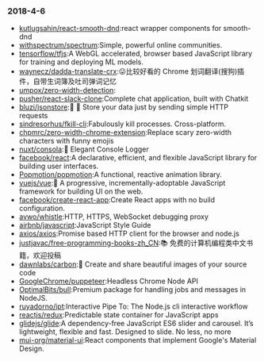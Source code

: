 ### 2018-4-6 
* [kutlugsahin/react-smooth-dnd](https://github.com//kutlugsahin/react-smooth-dnd):react wrapper components for smooth-dnd 
* [withspectrum/spectrum](https://github.com//withspectrum/spectrum):Simple, powerful online communities. 
* [tensorflow/tfjs](https://github.com//tensorflow/tfjs):A WebGL accelerated, browser based JavaScript library for training and deploying ML models. 
* [waynecz/dadda-translate-crx](https://github.com//waynecz/dadda-translate-crx):😛比较好看的 Chrome 划词翻译(搜狗)插件，自带生词簿及吐司弹词记忆 
* [umpox/zero-width-detection](https://github.com//umpox/zero-width-detection): 
* [pusher/react-slack-clone](https://github.com//pusher/react-slack-clone):Complete chat application, built with Chatkit 
* [bluzi/jsonstore](https://github.com//bluzi/jsonstore):💾 🚀 Store your data just by sending simple HTTP requests 
* [sindresorhus/fkill-cli](https://github.com//sindresorhus/fkill-cli):Fabulously kill processes. Cross-platform. 
* [chpmrc/zero-width-chrome-extension](https://github.com//chpmrc/zero-width-chrome-extension):Replace scary zero-width characters with funny emojis 
* [nuxt/consola](https://github.com//nuxt/consola):🐨 Elegant Console Logger 
* [facebook/react](https://github.com//facebook/react):A declarative, efficient, and flexible JavaScript library for building user interfaces. 
* [Popmotion/popmotion](https://github.com//Popmotion/popmotion):A functional, reactive animation library. 
* [vuejs/vue](https://github.com//vuejs/vue):🖖 A progressive, incrementally-adoptable JavaScript framework for building UI on the web. 
* [facebook/create-react-app](https://github.com//facebook/create-react-app):Create React apps with no build configuration. 
* [avwo/whistle](https://github.com//avwo/whistle):HTTP, HTTPS, WebSocket debugging proxy 
* [airbnb/javascript](https://github.com//airbnb/javascript):JavaScript Style Guide 
* [axios/axios](https://github.com//axios/axios):Promise based HTTP client for the browser and node.js 
* [justjavac/free-programming-books-zh_CN](https://github.com//justjavac/free-programming-books-zh_CN):📚 免费的计算机编程类中文书籍，欢迎投稿 
* [dawnlabs/carbon](https://github.com//dawnlabs/carbon):🎨 Create and share beautiful images of your source code 
* [GoogleChrome/puppeteer](https://github.com//GoogleChrome/puppeteer):Headless Chrome Node API 
* [OptimalBits/bull](https://github.com//OptimalBits/bull):Premium package for handling jobs and messages in NodeJS. 
* [ruyadorno/ipt](https://github.com//ruyadorno/ipt):Interactive Pipe To: The Node.js cli interactive workflow 
* [reactjs/redux](https://github.com//reactjs/redux):Predictable state container for JavaScript apps 
* [glidejs/glide](https://github.com//glidejs/glide):A dependency-free JavaScript ES6 slider and carousel. It’s lightweight, flexible and fast. Designed to slide. No less, no more 
* [mui-org/material-ui](https://github.com//mui-org/material-ui):React components that implement Google's Material Design. 
